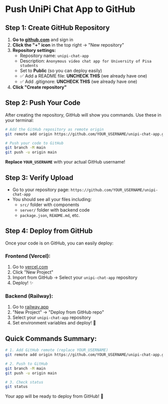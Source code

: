# Push UniPi Chat App to GitHub

## Step 1: Create GitHub Repository

1. **Go to [github.com](https://github.com)** and sign in
2. **Click the "+" icon** in the top right → "New repository"
3. **Repository settings:**
   - Repository name: `unipi-chat-app`
   - Description: `Anonymous video chat app for University of Pisa students`
   - Set to **Public** (so you can deploy easily)
   - ✅ Add a README file: **UNCHECK THIS** (we already have one)
   - ✅ Add .gitignore: **UNCHECK THIS** (we already have one)
4. **Click "Create repository"**

## Step 2: Push Your Code

After creating the repository, GitHub will show you commands. Use these in your terminal:

```bash
# Add the GitHub repository as remote origin
git remote add origin https://github.com/YOUR_USERNAME/unipi-chat-app.git

# Push your code to GitHub
git branch -M main
git push -u origin main
```

**Replace `YOUR_USERNAME`** with your actual GitHub username!

## Step 3: Verify Upload

- Go to your repository page: `https://github.com/YOUR_USERNAME/unipi-chat-app`
- You should see all your files including:
  - `src/` folder with components
  - `server/` folder with backend code
  - `package.json`, `README.md`, etc.

## Step 4: Deploy from GitHub

Once your code is on GitHub, you can easily deploy:

### Frontend (Vercel):
1. Go to [vercel.com](https://vercel.com)
2. Click "New Project"
3. Import from GitHub → Select your `unipi-chat-app` repository
4. Deploy! ✨

### Backend (Railway):
1. Go to [railway.app](https://railway.app)
2. "New Project" → "Deploy from GitHub repo"
3. Select your `unipi-chat-app` repository
4. Set environment variables and deploy! 🚀

## Quick Commands Summary:

```bash
# 1. Add GitHub remote (replace YOUR_USERNAME)
git remote add origin https://github.com/YOUR_USERNAME/unipi-chat-app.git

# 2. Push to GitHub
git branch -M main
git push -u origin main

# 3. Check status
git status
```

Your app will be ready to deploy from GitHub! 🎉
